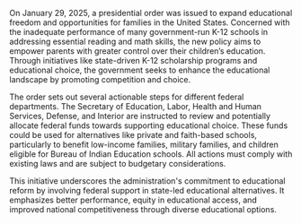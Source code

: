 On January 29, 2025, a presidential order was issued to expand educational freedom and opportunities for families in the United States. Concerned with the inadequate performance of many government-run K-12 schools in addressing essential reading and math skills, the new policy aims to empower parents with greater control over their children’s education. Through initiatives like state-driven K-12 scholarship programs and educational choice, the government seeks to enhance the educational landscape by promoting competition and choice.

The order sets out several actionable steps for different federal departments. The Secretary of Education, Labor, Health and Human Services, Defense, and Interior are instructed to review and potentially allocate federal funds towards supporting educational choice. These funds could be used for alternatives like private and faith-based schools, particularly to benefit low-income families, military families, and children eligible for Bureau of Indian Education schools. All actions must comply with existing laws and are subject to budgetary considerations.

This initiative underscores the administration's commitment to educational reform by involving federal support in state-led educational alternatives. It emphasizes better performance, equity in educational access, and improved national competitiveness through diverse educational options.